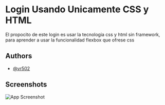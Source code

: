 
# Login Usando Unicamente CSS y HTML

El propocito de este login es usar la tecnologia css y html sin framework, para aprender a usar la funcionalidad flexbox que ofrese css 



## Authors

- [@vr502](https://github.com/vr502)


## Screenshots

![App Screenshot](https://raw.githubusercontent.com/vr502/Login/refs/heads/main/Demo/LoginVr502.jpg)


